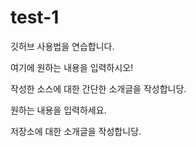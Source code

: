 # test-1
깃허브 사용법을 연습합니다.

여기에 원하는 내용을 입력하시오!

작성한 소스에 대한 간단한 소개글을 작성합니당.

원하는 내용을 입력하세요.

저장소에 대한 소개글을 작성합니당.

